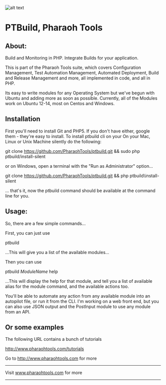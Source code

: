 ![alt text](http://www.pharaohtools.com/images/logo-pharaoh.png "Pharaoh Tools Build Server")

# PTBuild, Pharaoh Tools

## About:

Build and Monitoring in PHP. Integrate Builds for your application.

This is part of the Pharaoh Tools suite, which covers Configuration Management, Test Automation Management, Automated
Deployment, Build and Release Management and more, all implemented in code, and all in PHP.

Its easy to write modules for any Operating System but we've begun with Ubuntu and adding more as soon as possible.
Currently, all of the Modules work on Ubuntu 12-14, most on Centos and Windows.

    
## Installation

First you'll need to install Git and PHP5. If you don't have either, google them - they're easy to install. To install
ptbuild cli on your On your Mac, Linux or  Unix Machine silently do the following:

git clone https://github.com/PharaohTools/ptbuild.git && sudo php ptbuild/install-silent

or on Windows, open a terminal with the "Run as Administrator" option...

git clone https://github.com/PharaohTools/ptbuild.git && php ptbuild\install-silent

... that's it, now the ptbuild command should be available at the command line for you.


## Usage:

So, there are a few simple commands...

First, you can just use

ptbuild

...This will give you a list of the available modules...

Then you can use

ptbuild *ModuleName* help

...This will display the help for that module, and tell you a list of available alias for the module command, and the
available actions too.

You'll be able to automate any action from any available module into an autopilot file, or run it from the CLI. I'm
working on a web front end, but you can also use JSON output and the PostInput module to use any module from an API.


## Or some examples

The following URL contains a bunch of tutorials

http://www.pharaohtools.com/tutorials

Go to http://www.pharaohtools.com for more

---------------------------------------
Visit www.pharaohtools.com for more
******************************